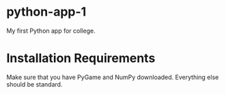 # python-app-1
My first Python app for college.

# Installation Requirements
Make sure that you have PyGame and NumPy downloaded. Everything else should be standard.
